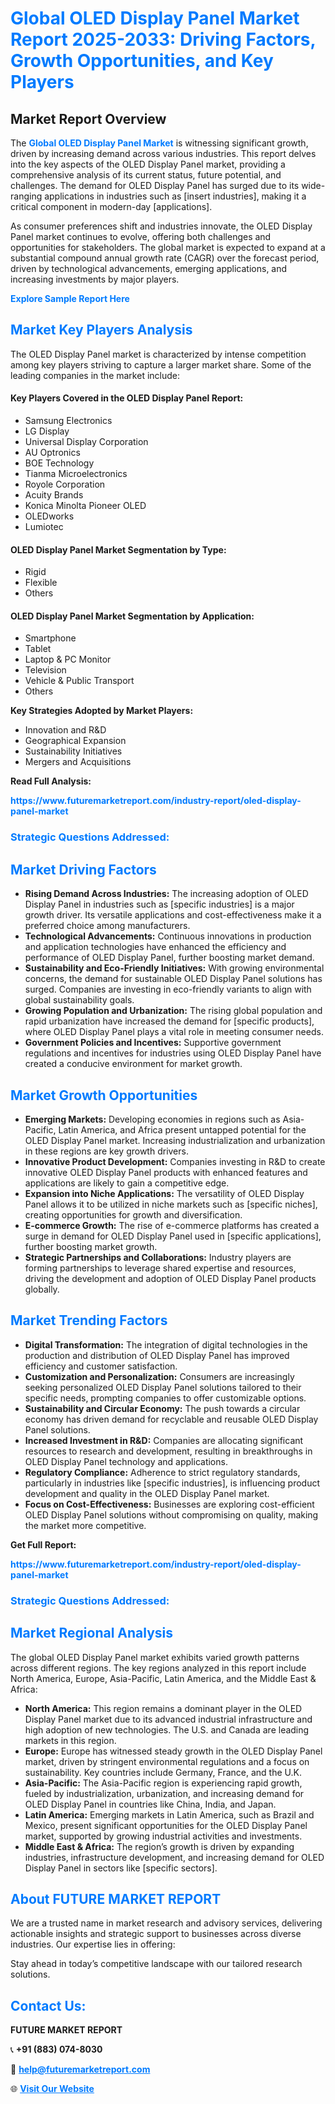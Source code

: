 <h1 style="color: #007BFF;">Global OLED Display Panel Market Report 2025-2033: Driving Factors, Growth Opportunities, and Key Players</h1>

<section id="overview">
<h2>Market Report Overview</h2>
<p>The <a href="https://www.futuremarketreport.com/industry-report/oled-display-panel-market" style="color: #007BFF; text-decoration: none;"><strong>Global OLED Display Panel Market</strong></a> is witnessing significant growth, driven by increasing demand across various industries. This report delves into the key aspects of the OLED Display Panel market, providing a comprehensive analysis of its current status, future potential, and challenges. The demand for OLED Display Panel has surged due to its wide-ranging applications in industries such as [insert industries], making it a critical component in modern-day [applications].</p>
<p>As consumer preferences shift and industries innovate, the OLED Display Panel market continues to evolve, offering both challenges and opportunities for stakeholders. The global market is expected to expand at a substantial compound annual growth rate (CAGR) over the forecast period, driven by technological advancements, emerging applications, and increasing investments by major players.</p>
</section>

<section id="overview">
<p><a href="https://www.futuremarketreport.com/request-sample/reportId=57974" style="color: #007BFF; text-decoration: none;"><strong>Explore Sample Report Here</strong></a></p>
</section>

<section id="key-players">
<h2 style="color: #007BFF;">Market Key Players Analysis</h2>
<p>The OLED Display Panel market is characterized by intense competition among key players striving to capture a larger market share. Some of the leading companies in the market include:</p>
<h4>Key Players Covered in the OLED Display Panel Report:</h4>
<ul><li>Samsung Electronics</li><li>LG Display</li><li>Universal Display Corporation</li><li>AU Optronics</li><li>BOE Technology</li><li>Tianma Microelectronics</li><li>Royole Corporation</li><li>Acuity Brands</li><li>Konica Minolta Pioneer OLED</li><li>OLEDworks</li><li>Lumiotec</li></ul>
<h4>OLED Display Panel Market Segmentation by Type:</h4>
<ul><li>Rigid</li><li>Flexible</li><li>Others</li></ul>

<h4>OLED Display Panel Market Segmentation by Application:</h4>
<ul><li>Smartphone</li><li>Tablet</li><li>Laptop &amp; PC Monitor</li><li>Television</li><li>Vehicle &amp; Public Transport</li><li>Others</li></ul>
<p><strong>Key Strategies Adopted by Market Players:</strong></p>
<ul>
<li>Innovation and R&D</li>
<li>Geographical Expansion</li>
<li>Sustainability Initiatives</li>
<li>Mergers and Acquisitions</li>
</ul>
</section>

<section>
<p><strong>Read Full Analysis: </strong></p><a href="https://www.futuremarketreport.com/industry-report/oled-display-panel-market" style="color: #007BFF; text-decoration: none;"><strong>https://www.futuremarketreport.com/industry-report/oled-display-panel-market</strong></a>
<h3 style="color: #007BFF;">Strategic Questions Addressed:</h3>
</section>

<section id="driving-factors">
<h2 style="color: #007BFF;">Market Driving Factors</h2>
<ul>
<li><strong>Rising Demand Across Industries:</strong> The increasing adoption of OLED Display Panel in industries such as [specific industries] is a major growth driver. Its versatile applications and cost-effectiveness make it a preferred choice among manufacturers.</li>
<li><strong>Technological Advancements:</strong> Continuous innovations in production and application technologies have enhanced the efficiency and performance of OLED Display Panel, further boosting market demand.</li>
<li><strong>Sustainability and Eco-Friendly Initiatives:</strong> With growing environmental concerns, the demand for sustainable OLED Display Panel solutions has surged. Companies are investing in eco-friendly variants to align with global sustainability goals.</li>
<li><strong>Growing Population and Urbanization:</strong> The rising global population and rapid urbanization have increased the demand for [specific products], where OLED Display Panel plays a vital role in meeting consumer needs.</li>
<li><strong>Government Policies and Incentives:</strong> Supportive government regulations and incentives for industries using OLED Display Panel have created a conducive environment for market growth.</li>
</ul>
</section>

<section id="growth-opportunities">
<h2 style="color: #007BFF;">Market Growth Opportunities</h2>
<ul>
<li><strong>Emerging Markets:</strong> Developing economies in regions such as Asia-Pacific, Latin America, and Africa present untapped potential for the OLED Display Panel market. Increasing industrialization and urbanization in these regions are key growth drivers.</li>
<li><strong>Innovative Product Development:</strong> Companies investing in R&D to create innovative OLED Display Panel products with enhanced features and applications are likely to gain a competitive edge.</li>
<li><strong>Expansion into Niche Applications:</strong> The versatility of OLED Display Panel allows it to be utilized in niche markets such as [specific niches], creating opportunities for growth and diversification.</li>
<li><strong>E-commerce Growth:</strong> The rise of e-commerce platforms has created a surge in demand for OLED Display Panel used in [specific applications], further boosting market growth.</li>
<li><strong>Strategic Partnerships and Collaborations:</strong> Industry players are forming partnerships to leverage shared expertise and resources, driving the development and adoption of OLED Display Panel products globally.</li>
</ul>
</section>

<section id="trending-factors">
<h2 style="color: #007BFF;">Market Trending Factors</h2>
<ul>
<li><strong>Digital Transformation:</strong> The integration of digital technologies in the production and distribution of OLED Display Panel has improved efficiency and customer satisfaction.</li>
<li><strong>Customization and Personalization:</strong> Consumers are increasingly seeking personalized OLED Display Panel solutions tailored to their specific needs, prompting companies to offer customizable options.</li>
<li><strong>Sustainability and Circular Economy:</strong> The push towards a circular economy has driven demand for recyclable and reusable OLED Display Panel solutions.</li>
<li><strong>Increased Investment in R&D:</strong> Companies are allocating significant resources to research and development, resulting in breakthroughs in OLED Display Panel technology and applications.</li>
<li><strong>Regulatory Compliance:</strong> Adherence to strict regulatory standards, particularly in industries like [specific industries], is influencing product development and quality in the OLED Display Panel market.</li>
<li><strong>Focus on Cost-Effectiveness:</strong> Businesses are exploring cost-efficient OLED Display Panel solutions without compromising on quality, making the market more competitive.</li>
</ul>
</section>

<section>
<p><strong>Get Full Report: </strong></p><a href="https://www.futuremarketreport.com/industry-report/oled-display-panel-market" style="color: #007BFF; text-decoration: none;"><strong>https://www.futuremarketreport.com/industry-report/oled-display-panel-market</strong></a>
<h3 style="color: #007BFF;">Strategic Questions Addressed:</h3>
</section>


<section id="regional-analysis">
<h2 style="color: #007BFF;">Market Regional Analysis</h2>
<p>The global OLED Display Panel market exhibits varied growth patterns across different regions. The key regions analyzed in this report include North America, Europe, Asia-Pacific, Latin America, and the Middle East & Africa:</p>
<ul>
<li><strong>North America:</strong> This region remains a dominant player in the OLED Display Panel market due to its advanced industrial infrastructure and high adoption of new technologies. The U.S. and Canada are leading markets in this region.</li>
<li><strong>Europe:</strong> Europe has witnessed steady growth in the OLED Display Panel market, driven by stringent environmental regulations and a focus on sustainability. Key countries include Germany, France, and the U.K.</li>
<li><strong>Asia-Pacific:</strong> The Asia-Pacific region is experiencing rapid growth, fueled by industrialization, urbanization, and increasing demand for OLED Display Panel in countries like China, India, and Japan.</li>
<li><strong>Latin America:</strong> Emerging markets in Latin America, such as Brazil and Mexico, present significant opportunities for the OLED Display Panel market, supported by growing industrial activities and investments.</li>
<li><strong>Middle East & Africa:</strong> The region’s growth is driven by expanding industries, infrastructure development, and increasing demand for OLED Display Panel in sectors like [specific sectors].</li>
</ul>
</section>

<footer>
<h2 style="color: #007BFF;">About FUTURE MARKET REPORT</h2>
<p>We are a trusted name in market research and advisory services, delivering actionable insights and strategic support to businesses across diverse industries. Our expertise lies in offering:</p>

<p>Stay ahead in today’s competitive landscape with our tailored research solutions.</p>

<h2 style="color: #007BFF;">Contact Us:</h2>
<p><strong>FUTURE MARKET REPORT</strong></p>
<p>📞 <strong>+91 (883) 074-8030</strong></p>
<p>📧 <strong><a href="mailto:help@futuremarketreport.com" style="color: #007BFF;">help@futuremarketreport.com</a></strong></p>
<p>🌐 <strong><a href="https://www.futuremarketreport.com/" style="color: #007BFF;">Visit Our Website</a></strong></p>
</footer>